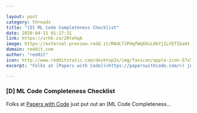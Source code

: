 ```yaml
---

layout: post
category: threads
title: "[D] ML Code Completeness Checklist"
date: 2020-04-11 01:17:31
link: https://vrhk.co/2RtehqA
image: https://external-preview.redd.it/RN4LTJPHqfWq6XcL8bYj1LYETIba4t-M4ZzwYmcp32Y.jpg?width=1200&height=628.272251309&auto=webp&crop=1200:628.272251309,smart&s=f686bd036b203900b6d77e09823e209eed016ab0
domain: reddit.com
author: "reddit"
icon: http://www.redditstatic.com/desktop2x/img/favicon/apple-icon-57x57.png
excerpt: "Folks at [Papers with Code](<https://paperswithcode.com/>) just put out an [ML Code Completeness..."

---
```


### [D] ML Code Completeness Checklist

Folks at [Papers with Code](<https://paperswithcode.com/>) just put out an [ML Code Completeness...